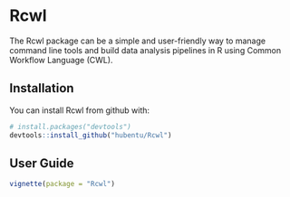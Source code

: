 # Rcwl

The Rcwl package can be a simple and user-friendly way to manage command line tools and build data analysis pipelines in R using Common Workflow Language (CWL).

## Installation

You can install Rcwl from github with:

``` r
# install.packages("devtools")
devtools::install_github("hubentu/Rcwl")
```

## User Guide

``` r
vignette(package = "Rcwl")
```

